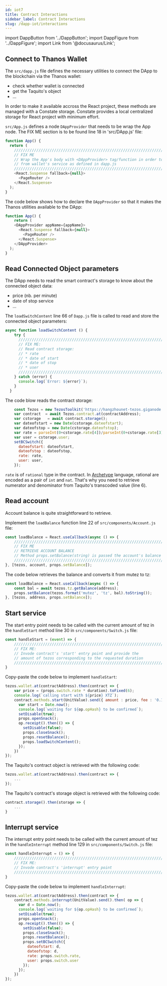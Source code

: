 ```yaml
---
id: iot7
title: Contract Interactions
sidebar_label: Contract Interactions
slug: /dapp-iot/interactions
---
```


import DappButton from '../DappButton';
import DappFigure from '../DappFigure';
import Link from '@docusaurus/Link';

## Connect to Thanos Wallet

The `src/dapp.js` file defines the necessary utilities to connect the DApp to the blockchain via the Thanos wallet:

* check whether wallet is connected
* get the Taquito's object
* ...

In order to make it available accross the React project, these methods are managed with a Constate storage. Constate provides a local centralized storage for React project with minimum effort.

`src/App.js` defines a node `DAppProvider` that needs to be wrap the App node. The FIX ME section is to be found line 18 in 'src/DApp.js' file:

```js
function App() {
  return (
    ///////////////////////////////////////////////////////////////////////////
    // FIX ME
    // Wrap the App's body with <DAppProvider> tag/function in order to benefit
    // from wallet's service as defined in dapp.js
    ///////////////////////////////////////////////////////////////////////////
    <React.Suspense fallback={null}>
      <PageRouter />
    </React.Suspense>
  );
}
```

The code below shows how to declare the `DAppProvider` so that it makes the Thanos utilities available to the DApp:

```js
function App() {
    return (
    <DAppProvider appName={appName}>
      <React.Suspense fallback={null}>
        <PageRouter />
      </React.Suspense>
    </DAppProvider>
  );
}
```

## Read Connected Object parameters

The DApp needs to read the smart contract's storage to know about the connected object data:
* price (nb. per minute)
* date of stop service
* ...

The `loadSwitchContent` line 66 of `Dapp.js` file is called to read and store the connected object parameters:

```js
async function loadSwitchContent () {
    try {
      ///////////////////////////////////////////////////////////////////////////
      // FIX ME:
      // Read contract storage:
      // * rate
      // * date of start
      // * date of stop
      // * user
      ///////////////////////////////////////////////////////////////////////////
    } catch (error) {
      console.log(`Error: ${error}`);
    }
  }
```

The code blow reads the contract storage:

```js {2,6}
    const Tezos = new TezosToolkit('https://hangzhounet-tezos.giganode.io');
    var contract  = await Tezos.contract.at(contractAddress);
    var cstorage   = await contract.storage();
    var dateofstart = new Date(cstorage.dateofstart);
    var dateofstop = new Date(cstorage.dateofstop);
    var rate = parseInt(0+cstorage.rate[4])/parseInt(0+cstorage.rate[3]);
    var user = cstorage.user;
    setBCSwitch({
      dateofstart: dateofstart,
      dateofstop : dateofstop,
      rate: rate,
      user: user,
    });
```

`rate` is of `rational` type in the contract. In <a href='https://archetype-lang.org/'>Archetype</a> language, rational are encoded as a pair of `int` and `nat`. That's why you need to retrieve numerator and denominator from Taquito's transcoded value (line 6).


## Read account

Account balance is quite straightforward to retrieve.

Implement the `loadBalance` function line 22 of `src/components/Account.js` file:

```js
const loadBalance = React.useCallback(async () => {
    ///////////////////////////////////////////////////////////////////////////
    // FIX ME
    // RETRIEVE ACCOUNT BALANCE
    // Method props.setBalance(string) is passed the account's balance
    ///////////////////////////////////////////////////////////////////////////
}, [tezos, account, props.setBalance]);
```

The code below retrieves the balance and converts it from mutez to tz:

```js
const loadBalance = React.useCallback(async () => {
    const bal = await tezos.tz.getBalance(address);
    props.setBalance(tezos.format('mutez', 'tz', bal).toString());
}, [tezos, address, props.setBalance]);
```

## Start service

The <Link to="/docs/dapp-iot/implementation#start">start</Link> entry point needs to be called with the current amount of tez in the `handleStart` method line 30 in `src/components/Switch.js` file:

```js
const handleStart = (event) => {
    ///////////////////////////////////////////////////////////////////////////
    // FIX ME:
    // Invode contract's 'start' entry point and provide the
    // amount of tezos corresponding to the requested duration
    ///////////////////////////////////////////////////////////////////////////
}
```

Copy-paste the code below to implement `handleStart`:

```js {4}
tezos.wallet.at(contractAddress).then(contract => {
    var price = (props.switch.rate * duration).toFixed(6);
    console.log(`calling start with ${price} XTZ`);
    contract.methods.start(UnitValue).send({ amount : price, fee : '0.1' }).then( op => {
      var start = Date.now();
      console.log(`waiting for ${op.opHash} to be confirmed`);
      setDisable(true);
      props.openSnack();
      op.receipt().then(() => {
        setDisable(false);
        props.closeSnack();
        props.resetBalance();
        props.loadSwitchContent();
      });
    })
});
```

The Taquito's contract object is retrieved with the following code:

```js
tezos.wallet.at(contractAddress).then(contract => {
    ...
});
```

The Taquito's contract's storage object is retrieved with the following code:

```js
contract.storage().then(storage => {
    ...
}
```

## Interrupt service

The <Link to="/docs/dapp-iot/implementation#interrupt">interrupt</Link> entry point needs to be called with the current amount of tez in the `handleInterrupt` method line 129 in `src/components/Switch.js` file:

```js
const handleInterrupt = () => {
    ///////////////////////////////////////////////////////////////////////////
    // FIX ME:
    // Invode contract's 'interrupt' entry point
    ///////////////////////////////////////////////////////////////////////////
}
```

Copy-paste the code below to implement `handleInterrupt`:

```js
tezos.wallet.at(contractAddress).then(contract => {
    contract.methods.interrupt(UnitValue).send().then( op => {
      var d = Date.now();
      console.log(`waiting for ${op.opHash} to be confirmed`);
      setDisable(true);
      props.openSnack();
      op.receipt().then(() => {
        setDisable(false);
        props.closeSnack();
        props.resetBalance();
        props.setBCSwitch({
          dateofstart: d,
          dateofstop: d,
          rate: props.switch.rate,
          user: props.switch.user
        });
      });
    })
});
```
